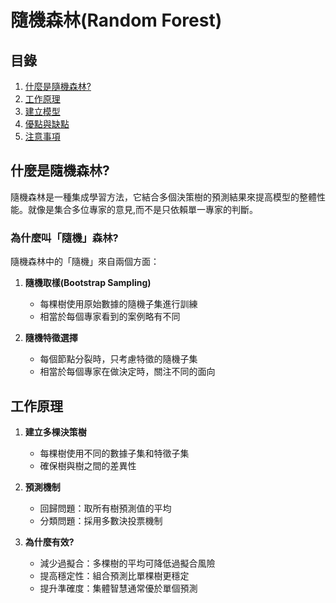 # 隨機森林(Random Forest)

## 目錄

1. [什麼是隨機森林?](#什麼是隨機森林)
2. [工作原理](#工作原理)
3. [建立模型](#建立模型)
4. [優點與缺點](#優點與缺點)
5. [注意事項](#注意事項)

## 什麼是隨機森林?

隨機森林是一種集成學習方法，它結合多個決策樹的預測結果來提高模型的整體性能。就像是集合多位專家的意見,而不是只依賴單一專家的判斷。

### 為什麼叫「隨機」森林?

隨機森林中的「隨機」來自兩個方面：

1. **隨機取樣(Bootstrap Sampling)**

   - 每棵樹使用原始數據的隨機子集進行訓練
   - 相當於每個專家看到的案例略有不同

2. **隨機特徵選擇**
   - 每個節點分裂時，只考慮特徵的隨機子集
   - 相當於每個專家在做決定時，關注不同的面向

## 工作原理

1. **建立多棵決策樹**

   - 每棵樹使用不同的數據子集和特徵子集
   - 確保樹與樹之間的差異性

2. **預測機制**

   - 回歸問題：取所有樹預測值的平均
   - 分類問題：採用多數決投票機制

3. **為什麼有效?**
   - 減少過擬合：多棵樹的平均可降低過擬合風險
   - 提高穩定性：組合預測比單棵樹更穩定
   - 提升準確度：集體智慧通常優於單個預測
